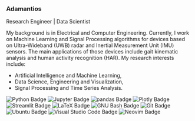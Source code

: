 ### Adamantios

Research Engineer | Data Scientist

My background is in Electrical and Computer Engineering. Currently, I work on Machine Learning and Signal Processing algorithms for devices based on Ultra-Wideband (UWB) radar and Inertial Measurement Unit (IMU) sensors. The main applications of those devices include gait kinematic analysis and human activity recognition (HAR). My research interests include:

* Artificial Intelligence and Machine Learning,
* Data Science, Engineering and Visualization,
* Signal Processing and Time Series Analysis.

![Python Badge](https://img.shields.io/badge/Python-3776AB?logo=python&logoColor=fff&style=flat)
![Jupyter Badge](https://img.shields.io/badge/Jupyter-F37626?logo=jupyter&logoColor=fff&style=flat)
![pandas Badge](https://img.shields.io/badge/pandas-150458?logo=pandas&logoColor=fff&style=flat)
![Plotly Badge](https://img.shields.io/badge/Plotly-3F4F75?logo=plotly&logoColor=fff&style=flat)
![Streamlit Badge](https://img.shields.io/badge/Streamlit-FF4B4B?logo=streamlit&logoColor=fff&style=flat)
![LaTeX Badge](https://img.shields.io/badge/LaTeX-008080?logo=latex&logoColor=fff&style=flat)
![GNU Bash Badge](https://img.shields.io/badge/GNU%20Bash-4EAA25?logo=gnubash&logoColor=fff&style=flat)
![Git Badge](https://img.shields.io/badge/Git-F05032?logo=git&logoColor=fff&style=flat)
![Ubuntu Badge](https://img.shields.io/badge/Ubuntu-E95420?logo=ubuntu&logoColor=fff&style=flat)
![Visual Studio Code Badge](https://img.shields.io/badge/Visual%20Studio%20Code-007ACC?logo=visualstudiocode&logoColor=fff&style=flat)
![Neovim Badge](https://img.shields.io/badge/Neovim-57A143?logo=neovim&logoColor=fff&style=flat)

